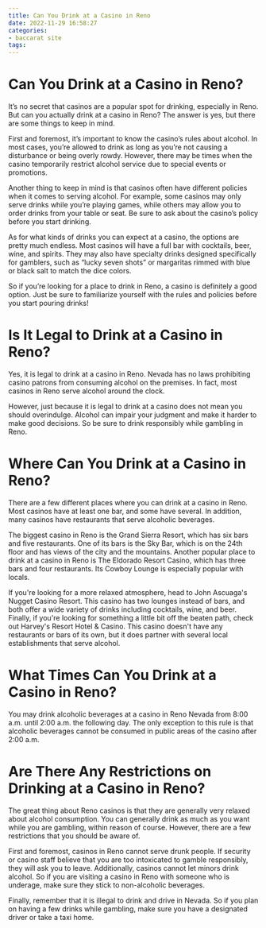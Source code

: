 ```yaml
---
title: Can You Drink at a Casino in Reno
date: 2022-11-29 16:58:27
categories:
- baccarat site
tags:
---
```



#  Can You Drink at a Casino in Reno?

It’s no secret that casinos are a popular spot for drinking, especially in Reno. But can you actually drink at a casino in Reno? The answer is yes, but there are some things to keep in mind.

First and foremost, it’s important to know the casino’s rules about alcohol. In most cases, you’re allowed to drink as long as you’re not causing a disturbance or being overly rowdy. However, there may be times when the casino temporarily restrict alcohol service due to special events or promotions.

Another thing to keep in mind is that casinos often have different policies when it comes to serving alcohol. For example, some casinos may only serve drinks while you’re playing games, while others may allow you to order drinks from your table or seat. Be sure to ask about the casino’s policy before you start drinking.

As for what kinds of drinks you can expect at a casino, the options are pretty much endless. Most casinos will have a full bar with cocktails, beer, wine, and spirits. They may also have specialty drinks designed specifically for gamblers, such as “lucky seven shots” or margaritas rimmed with blue or black salt to match the dice colors.

So if you’re looking for a place to drink in Reno, a casino is definitely a good option. Just be sure to familiarize yourself with the rules and policies before you start pouring drinks!

#  Is It Legal to Drink at a Casino in Reno?

Yes, it is legal to drink at a casino in Reno. Nevada has no laws prohibiting casino patrons from consuming alcohol on the premises. In fact, most casinos in Reno serve alcohol around the clock.

However, just because it is legal to drink at a casino does not mean you should overindulge. Alcohol can impair your judgment and make it harder to make good decisions. So be sure to drink responsibly while gambling in Reno.

#  Where Can You Drink at a Casino in Reno?

There are a few different places where you can drink at a casino in Reno. Most casinos have at least one bar, and some have several. In addition, many casinos have restaurants that serve alcoholic beverages.

The biggest casino in Reno is the Grand Sierra Resort, which has six bars and five restaurants. One of its bars is the Sky Bar, which is on the 24th floor and has views of the city and the mountains. Another popular place to drink at a casino in Reno is The Eldorado Resort Casino, which has three bars and four restaurants. Its Cowboy Lounge is especially popular with locals.

If you're looking for a more relaxed atmosphere, head to John Ascuaga's Nugget Casino Resort. This casino has two lounges instead of bars, and both offer a wide variety of drinks including cocktails, wine, and beer. Finally, if you're looking for something a little bit off the beaten path, check out Harvey's Resort Hotel & Casino. This casino doesn't have any restaurants or bars of its own, but it does partner with several local establishments that serve alcohol.

#  What Times Can You Drink at a Casino in Reno?

You may drink alcoholic beverages at a casino in Reno Nevada from 8:00 a.m. until 2:00 a.m. the following day. The only exception to this rule is that alcoholic beverages cannot be consumed in public areas of the casino after 2:00 a.m.

#  Are There Any Restrictions on Drinking at a Casino in Reno?

The great thing about Reno casinos is that they are generally very relaxed about alcohol consumption. You can generally drink as much as you want while you are gambling, within reason of course. However, there are a few restrictions that you should be aware of.

First and foremost, casinos in Reno cannot serve drunk people. If security or casino staff believe that you are too intoxicated to gamble responsibly, they will ask you to leave. Additionally, casinos cannot let minors drink alcohol. So if you are visiting a casino in Reno with someone who is underage, make sure they stick to non-alcoholic beverages.

Finally, remember that it is illegal to drink and drive in Nevada. So if you plan on having a few drinks while gambling, make sure you have a designated driver or take a taxi home.